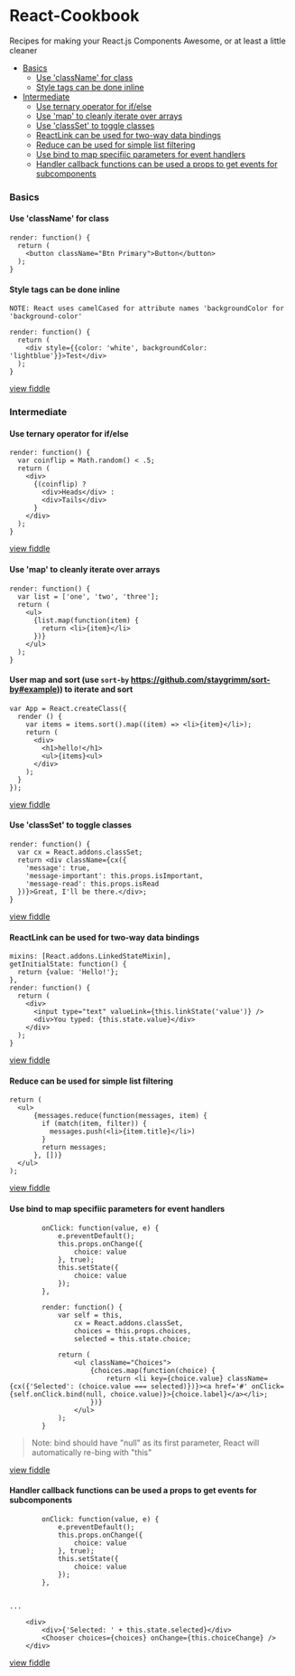 React-Cookbook
==============

Recipes for making your React.js Components Awesome, or at least a little cleaner

* [Basics](#basics)
   * [Use 'className' for class](#use-classname-for-class)
   * [Style tags can be done inline](#style-tags-can-be-done-inline)
* [Intermediate](#intermediate)
   * [Use ternary operator for if/else](#use-ternary-operator-for-ifelse)
   * [Use 'map' to cleanly iterate over arrays](#use-map-to-cleanly-iterate-over-arrays)
   * [Use 'classSet' to toggle classes](#use-classset-to-toggle-classes)
   * [ReactLink can be used for two-way data bindings](#reactlink-can-be-used-for-two-way-data-bindings)
   * [Reduce can be used for simple list filtering](#reduce-can-be-used-for-simple-list-filtering)
   * [Use bind to map specifiic parameters for event handlers](#use-bind-to-map-specifiic-parameters-for-event-handlers)
   * [Handler callback functions can be used a props to get events for subcomponents](#handler-callback-functions-can-be-used-a-props-to-get-events-for-subcomponents)

### Basics

#### Use 'className' for class

```
render: function() {
  return (
    <button className="Btn Primary">Button</button>
  );
}
```

#### Style tags can be done inline

`NOTE: React uses camelCased for attribute names 'backgroundColor for 'background-color'`

```
render: function() {
  return (
    <div style={{color: 'white', backgroundColor: 'lightblue'}}>Test</div>
  );
}
```

[view fiddle](http://jsfiddle.net/EwCAf/)



### Intermediate

#### Use ternary operator for if/else

```
render: function() {
  var coinflip = Math.random() < .5;
  return (
    <div>
      {(coinflip) ?
        <div>Heads</div> :
        <div>Tails</div>
      }
    </div>
  );
}
```

[view fiddle](http://jsfiddle.net/MBu9v/)

#### Use 'map' to cleanly iterate over arrays

```
render: function() {
  var list = ['one', 'two', 'three'];
  return (
    <ul>
      {list.map(function(item) {
        return <li>{item}</li>
      })}
    </ul>
  );
}
```

#### User map and sort (use `sort-by` https://github.com/staygrimm/sort-by#example)) to iterate and sort
```
var App = React.createClass({
  render () {
    var items = items.sort().map((item) => <li>{item}</li>);
    return (
      <div>
        <h1>hello!</h1>
        <ul>{items}<ul>
      </div>
    );
  }
});
```

[view fiddle](http://jsfiddle.net/ggVt6/)

#### Use 'classSet' to toggle classes
```
render: function() {
  var cx = React.addons.classSet;
  return <div className={cx({
    'message': true,
    'message-important': this.props.isImportant,
    'message-read': this.props.isRead
  })}>Great, I'll be there.</div>;
}
```

[view fiddle](http://jsfiddle.net/v4Uwb/2/)

#### ReactLink can be used for two-way data bindings

```
mixins: [React.addons.LinkedStateMixin],
getInitialState: function() {
  return {value: 'Hello!'};
},
render: function() {
  return (
    <div>
      <input type="text" valueLink={this.linkState('value')} />
      <div>You typed: {this.state.value}</div>
    </div>
  );
}
```

[view fiddle](http://jsfiddle.net/vvS8F/)

#### Reduce can be used for simple list filtering

```
return (
  <ul>
      {messages.reduce(function(messages, item) {
        if (match(item, filter)) {
          messages.push(<li>{item.title}</li>)
        }
        return messages;
      }, [])}
  </ul>
);
```

[view fiddle](http://jsfiddle.net/qTQtD/)

#### Use bind to map specifiic parameters for event handlers

```
		onClick: function(value, e) {
			e.preventDefault();
			this.props.onChange({
				choice: value
			}, true);
			this.setState({
				choice: value
			});
		},

		render: function() {
			var self = this,
				cx = React.addons.classSet,
				choices = this.props.choices,
				selected = this.state.choice;

			return (
				<ul className="Choices">
					{choices.map(function(choice) {
						return <li key={choice.value} className={cx({'Selected': (choice.value === selected)})}><a href='#' onClick={self.onClick.bind(null, choice.value)}>{choice.label}</a></li>;
					})}
				</ul>
			);
		}
```

> Note: bind should have "null" as its first parameter, React will automatically re-bing with "this"

[view fiddle](http://jsfiddle.net/1w57b59n/3/)

#### Handler callback functions can be used a props to get events for subcomponents

```
		onClick: function(value, e) {
			e.preventDefault();
			this.props.onChange({
				choice: value
			}, true);
			this.setState({
				choice: value
			});
		},


...

    <div>
        <div>{'Selected: ' + this.state.selected}</div>
        <Chooser choices={choices} onChange={this.choiceChange} />
    </div>
```

[view fiddle](http://jsfiddle.net/1w57b59n/3/)

